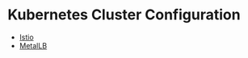 # Kubernetes Cluster Configuration
* [Istio](https://github.com/life4honor/TIL/tree/master/k8s/istio)
* [MetalLB](https://github.com/life4honor/TIL/tree/master/k8s/metallb)
